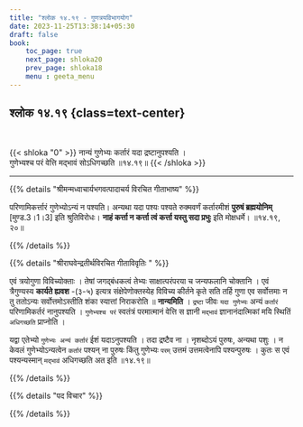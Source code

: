 ```yaml
---
title: "श्लोक १४.१९ - गुणत्रयविभागयोग"
date: 2023-11-25T13:38:14+05:30
draft: false
book:
    toc_page: true
    next_page: shloka20
    prev_page: shloka18
    menu : geeta_menu
---
```




## श्लोक १४.१९ {class=text-center}

<br/>

{{< shloka  "0"  >}}
नान्यं गुणेभ्यः कर्तारं यदा द्रष्टानुपश्यति ।    
गुणेभ्यश्च परं वेत्ति मद्भावं सोऽधिगच्छति ॥१४.१९॥
{{< /shloka >}}

---


{{% details "श्रीमन्मध्वाचार्यभगवत्पादाचर्य विरचित  गीताभाष्य" %}}

परिणामिकर्त्तारं गुणेभ्योऽन्यं न पश्यति। 
अन्यथा यदा पश्यः पश्यते रुक्मवर्णं कर्तारमीशं 
**पुरुषं ब्रह्मयोनिम्** [मुण्ड.3।1।3] इति श्रुतिविरोधः। 
**नाहं कर्त्ता न कर्त्ता त्वं कर्त्ता यस्तु सदा प्रभुः** इति 
मोक्षधर्मे। ॥१४.१९, २०॥

{{% /details %}}



{{% details "श्रीराघवेन्द्रतीर्थविरचित गीताविवृतिः " %}}

एवं त्रयोगुणा विविच्योक्ताः । तेषां जगद्बंधकत्वं तेभ्यः 
साक्षात्परंपरया च जन्यफलानि चोक्तानि । 
एवं त्रैगुण्यस्य **कार्यते ह्यवश** -(३-५) इत्यत्र
संक्षेपेणोक्तस्येह विविच्य कीर्तने कृते सति तर्हि गुणा एव 
सर्वोत्तमाः न तु ततोऽन्यः सर्वोत्तमोऽस्तीति शंका स्यात्तां 
निराकरोति ॥ **नान्यमिति** । `द्रष्टा` 
जीवः `यदा गुणेभ्यः` अन्यं `कर्तारं` परिणामिकर्तरं 
नानुपश्यति । `गुणेभ्यश्च परं`
स्वतंत्रं परमात्मानं वेत्ति स ज्ञानी `मद्भावं` 
ज्ञानानंदात्मिकां मयि स्थितिं `अधिगच्छति`
प्राप्नोति ।   

यद्वा एतेभ्यो `गुणेभ्यः अन्यं कर्तारं` ईशं यदाऽनुपश्यति । 
तदा द्रष्टैव ना । नृशब्दोऽयं पुरुषः, अन्यथा पशुः । 
न केवलं गुणेभ्योऽन्यत्वेन `कर्तारं` पश्यन्‌ ना 
पुरुषः किंतु गुणेभ्यः `परम्` उत्तमं उत्तमत्वेनापि 
पश्यन्पुरुषः । कुतः स एवं पश्यन्यस्मान् `मद्भावं` 
अधिगच्छति अत इति ॥१४.१९॥

{{% /details %}}



{{% details "पद विचार" %}}


{{% /details %}}
